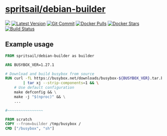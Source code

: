[hub]: https://hub.docker.com/r/spritsail/debian-builder
[git]: https://github.com/spritsail/debian-builder
[drone]: https://drone.spritsail.io/spritsail/debian-builder

# [spritsail/debian-builder][hub]

[![](https://images.microbadger.com/badges/image/spritsail/debian-builder.svg)](https://microbadger.com/images/spritsail/debian-builder)
[![Latest Version](https://images.microbadger.com/badges/version/spritsail/debian-builder.svg)][hub]
[![Git Commit](https://images.microbadger.com/badges/commit/spritsail/debian-builder.svg)][git]
[![Docker Pulls](https://img.shields.io/docker/pulls/spritsail/debian-builder.svg)][hub]
[![Docker Stars](https://img.shields.io/docker/stars/spritsail/debian-builder.svg)][hub]
[![Build Status](https://drone.spritsail.io/api/badges/spritsail/debian-builder/status.svg)][drone]

## Example usage

```Dockerfile
FROM spritsail/debian-builder as builder

ARG BUSYBOX_VER=1.27.1

# Download and build busybox from source
RUN curl -fL https://busybox.net/downloads/busybox-${BUSYBOX_VER}.tar.bz2 \
        | tar xj --strip-components=1 && \
    # Use default configuration
    make defconfig && \
    make -j "$(nproc)" && \
    ...

#~~~~~~~~~~~~~~~~

FROM scratch
COPY --from=builder /tmp/busybox /
CMD ["/busybox", "sh"]
```
